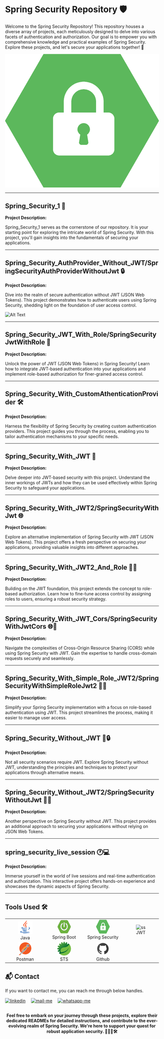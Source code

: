 # Spring Security Repository 🛡️

Welcome to the Spring Security Repository! This repository houses a diverse array of projects, each meticulously designed to delve into various facets of authentication and authorization. Our goal is to empower you with comprehensive knowledge and practical examples of Spring Security. Explore these projects, and let's secure your applications together! 🚀

![Alt Text](https://github.com/Shubh2-0/WorkFolio/blob/main/README_IMAGES/springsecutity.png)



---

## Spring_Security_1 🚀

**Project Description:**

Spring_Security_1 serves as the cornerstone of our repository. It is your starting point for exploring the intricate world of Spring Security. With this project, you'll gain insights into the fundamentals of securing your applications.

---

## Spring_Security_AuthProvider_Without_JWT/SpringSecurityAuthProviderWithoutJwt 🔒

**Project Description:**

Dive into the realm of secure authentication without JWT (JSON Web Tokens). This project demonstrates how to authenticate users using Spring Security, shedding light on the foundation of user access control.

![Alt Text](https://imgs.search.brave.com/xDXLOEJ5ugWpqJlPNve1Hk9RSjULpZpEXorF8Mq9fl8/rs:fit:860:0:0/g:ce/aHR0cHM6Ly9hc3Nl/dHMudG9wdGFsLmlv/L2ltYWdlcz91cmw9/aHR0cHM6Ly91cGxv/YWRzLnRvcHRhbC5p/by9ibG9nL2ltYWdl/LzEyNTU1My90b3B0/YWwtYmxvZy1pbWFn/ZS0xNTIwMjQ3MzQw/NDEyLWRjNmNmZDNl/Nzc2MGVhOWE4ZDc1/YThmOWQwYjkzYTc3/LnBuZw)


---

## Spring_Security_JWT_With_Role/SpringSecurityJwtWithRole 🌟

**Project Description:**

Unlock the power of JWT (JSON Web Tokens) in Spring Security! Learn how to integrate JWT-based authentication into your applications and implement role-based authorization for finer-grained access control.

---

## Spring_Security_With_CustomAthenticationProvider 🛠️

**Project Description:**

Harness the flexibility of Spring Security by creating custom authentication providers. This project guides you through the process, enabling you to tailor authentication mechanisms to your specific needs.

---

## Spring_Security_With_JWT 🔐

**Project Description:**

Delve deeper into JWT-based security with this project. Understand the inner workings of JWTs and how they can be used effectively within Spring Security to safeguard your applications.

---

## Spring_Security_With_JWT2/SpringSecurityWithJwt 🌐

**Project Description:**

Explore an alternative implementation of Spring Security with JWT (JSON Web Tokens). This project offers a fresh perspective on securing your applications, providing valuable insights into different approaches.

---

## Spring_Security_With_JWT2_And_Role 🚀🔑

**Project Description:**

Building on the JWT foundation, this project extends the concept to role-based authorization. Learn how to fine-tune access control by assigning roles to users, ensuring a robust security strategy.

---

## Spring_Security_With_JWT_Cors/SpringSecurityWithJwtCors 🌐🔗

**Project Description:**

Navigate the complexities of Cross-Origin Resource Sharing (CORS) while using Spring Security with JWT. Gain the expertise to handle cross-domain requests securely and seamlessly.

---

## Spring_Security_With_Simple_Role_JWT2/SpringSecurityWithSimpleRoleJwt2 🔑🌟

**Project Description:**

Simplify your Spring Security implementation with a focus on role-based authentication using JWT. This project streamlines the process, making it easier to manage user access.

---

## Spring_Security_Without_JWT 🚫🔒

**Project Description:**

Not all security scenarios require JWT. Explore Spring Security without JWT, understanding the principles and techniques to protect your applications through alternative means.

---

## Spring_Security_Without_JWT2/SpringSecurityWithoutJwt 🚫🌐

**Project Description:**

Another perspective on Spring Security without JWT. This project provides an additional approach to securing your applications without relying on JSON Web Tokens.

---

## spring_security_live_session 🕐💻

**Project Description:**

Immerse yourself in the world of live sessions and real-time authentication and authorization. This interactive project offers hands-on experience and showcases the dynamic aspects of Spring Security.

---


## Tools Used 🛠️

<table align="center">
  <tr>
    <td align="center" width="170">
      <img src="https://github.com/Shubh2-0/Shubh2-0/blob/main/Images/java.png" width="48" height="48" alt="Java" />
      <br>Java 
    </td>
    <td align="center" width="170">
      <img src="https://github.com/Shubh2-0/WorkFolio/blob/main/README_IMAGES/springb.png" width="45" height="45" alt="sp" />
      <br>Spring Boot
    </td>
    <td align="center" width="170">
      <img src="https://github.com/Shubh2-0/WorkFolio/blob/main/README_IMAGES/springsecutity.png" width="45" height="45" alt="ss" />
      <br>Spring Security
    </td>
    <td align="center" width="170">
      <img src="https://imgs.search.brave.com/_WwEvOJNpeZ-lj6k6H0y-xs6DAIXgMDVzY7depwrySQ/rs:fit:860:0:0/g:ce/aHR0cHM6Ly9qd3Qu/aW8vaW1nL3BpY19s/b2dvLnN2Zw.svg" width="45" height="45" alt="ss" />
      <br>JWT
    </td>
  </tr>
  <tr>
    <td align="center" width="170">
      <img src="https://github.com/Shubh2-0/Shubh2-0/blob/main/Images/postman.png" width="45" height="45" alt="pm" />
      <br>Postman
    </td>
    <td align="center" width="170">
      <img src="https://github.com/Shubh2-0/Shubh2-0/blob/main/Images/spring.png" width="45" height="45" alt="st" />
      <br>STS
    </td>
    <td align="center" width="170">
      <img src="https://github.com/Shubh2-0/Shubh2-0/blob/main/Images/github.png" width="45" height="45" alt="github" />
      <br>Github
    </td>
 </tr>
</table>



## 📬 Contact

If you want to contact me, you can reach me through below handles.

 <p align="left">
  <a href="https://www.linkedin.com/in/shubham-bhati-787319213/" target="_blank"><img align="center" src="https://skillicons.dev/icons?i=linkedin" width="40px" alt="linkedin" /></a>&emsp;
  <a title="shubhambhati226@gmail.com" href="mailto:shubhambhati226@gmail.com" target="_blank"><img align="center"  src="https://cdn-icons-png.flaticon.com/128/888/888853.png"  width="40px"   alt="mail-me" /></a>&emsp;
  <a href="https://wa.me/+916232133187" target="blank"><img align="center" src="https://media2.giphy.com/media/Q8I2fYA773h5wmQQcR/giphy.gif" width="40px"  alt="whatsapp-me" /></a>&emsp;	
 </p>

<br>

<div align="center">
  <strong>Feel free to embark on your journey through these projects, explore their dedicated READMEs for detailed instructions, and contribute to the ever-evolving realm of Spring Security. We're here to support your quest for robust application security. 🚀🔐🌟🛠️
</strong>
</div>


